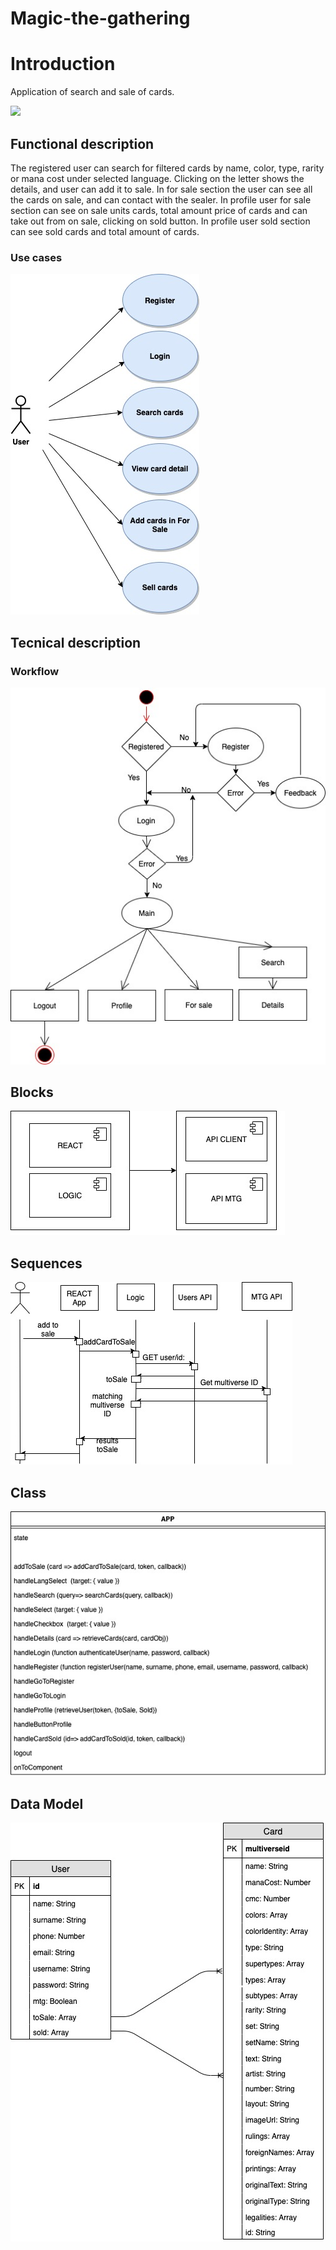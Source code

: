# Magic-the-gathering

# Introduction
Application of search and sale of cards.

![](magic-doc/mtggif.gif)

## Functional description
The registered user can search for filtered cards by name, color, type, rarity or mana cost under selected language. Clicking on the letter shows the details, and user can add it to sale. In for sale section the user can see all the cards on sale, and can contact with the sealer. In profile user for sale section can see on sale units cards, total amount price of cards and can take out from on sale, clicking on sold button. In profile user sold section can see sold cards and total amount of cards.

### Use cases

![titulo](user-cases-magic.jpg)

## Tecnical description

### Workflow
![titulo](workflow.jpg)

## Blocks
![titulo](blocks.jpg)

## Sequences

![titulo](sequences.jpg)

## Class

![titulo](class-diagram.jpg)


## Data Model

![titulo](data-model.jpg)
